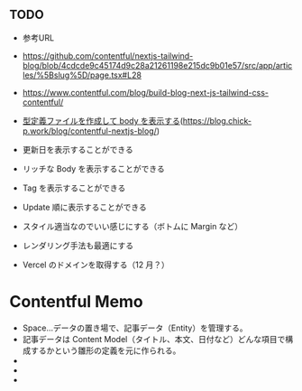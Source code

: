 ## TODO

- 参考URL
- https://github.com/contentful/nextjs-tailwind-blog/blob/4cdcde9c45174d9c28a21261198e215dc9b01e57/src/app/articles/%5Bslug%5D/page.tsx#L28
- https://www.contentful.com/blog/build-blog-next-js-tailwind-css-contentful/

- [型定義ファイルを作成して body を表示する](https://silurus.dev/articles/7DJobP47XUTkDjNavzyf2s)(https://blog.chick-p.work/blog/contentful-nextjs-blog/)
- 更新日を表示することができる
- リッチな Body を表示することができる
- Tag を表示することができる
- Update 順に表示することができる
- スタイル適当なのでいい感じにする（ボトムに Margin など）
- レンダリング手法も最適にする
- Vercel のドメインを取得する（12 月？）

# Contentful Memo

- Space...データの置き場で、記事データ（Entity）を管理する。
- 記事データは Content Model（タイトル、本文、日付など）どんな項目で構成するかという雛形の定義を元に作られる。
-
-
-
